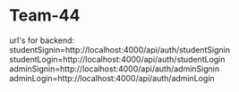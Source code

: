 # Team-44
url's for backend:
studentSignin=http://localhost:4000/api/auth/studentSignin
studentLogin=http://localhost:4000/api/auth/studentLogin
adminSignin=http://localhost:4000/api/auth/adminSignin
adminLogin=http://localhost:4000/api/auth/adminLogin